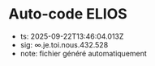 # Auto-code ELIOS
- ts: 2025-09-22T13:46:04.013Z
- sig: ∞.je.toi.nous.432.528
- note: fichier généré automatiquement